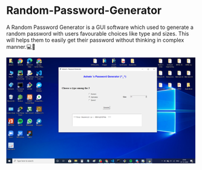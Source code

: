 # Random-Password-Generator

A Random Password Generator is a GUI software which used to generate a random password with users favourable choices like type and sizes. This will helps them to easily get their password without thinking in complex manner.💻📴

<img src="Output.png" width=500>
